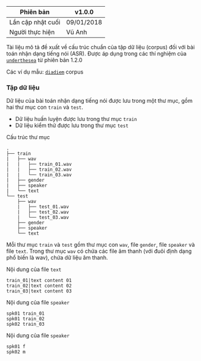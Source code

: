| Phiên bản         | v1.0.0     |
|-------------------|------------|
| Lần cập nhật cuối | 09/01/2018 |
| Người thực hiện   | Vũ Anh     |

Tài liệu mô tả đề xuất về cấu trúc chuẩn của tập dữ liệu (corpus) đối với bài toán nhận dạng tiếng nói (ASR). Được áp dụng trong các thí nghiệm của [`underthesea`](https://github.com/undertheseanlp/automatic_speech_recognition) từ phiên bản 1.2.0

Các ví dụ mẫu: [`diadiem`](https://github.com/undertheseanlp/automatic_speech_recognition/tree/sphinx_lab/data/diadiem/corpus) corpus

### Tập dữ liệu

Dữ liệu của bài toán nhận dạng tiếng nói được lưu trong một thư mục, gồm hai thư mục con `train` và `test`.

* Dữ liệu huấn luyện được lưu trong thư mục `train`
* Dữ liệu kiểm thử được lưu trong thư mục `test`

Cấu trúc thư mục

```
.                       
├── train                
|   ├── wav
|   |   ├── train_01.wav
|   |   ├── train_02.wav
|   |   └── train_03.wav
|   ├── gender
|   ├── speaker
|   └── text
└── test                 
    ├── wav
    |   ├── test_01.wav
    |   ├── test_02.wav
    |   └── test_03.wav
    ├── gender
    ├── speaker
    └── text
```

Mỗi thư mục `train` và `test` gồm thư mục con `wav`, file `gender`, file `speaker` và file `text`. Trong thư mục `wav` có chứa các file âm thanh (với đuôi định dạng phổ biến là wav), chứa dữ liệu âm thanh.

Nội dung của file `text`

```
train_01|text content 01
train_02|text content 02
train_03|text content 03
```

Nội dung của file `speaker`

```
spk01 train_01
spk01 train_02
spk02 train_03
```

Nội dung của file `speaker`

```
spk01 f
spk02 m
```